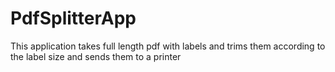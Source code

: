 # PdfSplitterApp

This application takes full length pdf with labels and trims them according to the label size and sends them to a printer
